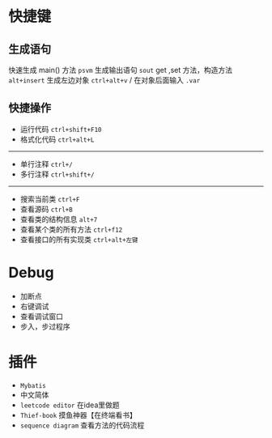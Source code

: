 # 快捷键
## 生成语句
快速生成 main() 方法   `psvm`
生成输出语句   `sout`
get ,set 方法，构造方法   `alt+insert`
生成左边对象   `ctrl+alt+v` / 在对象后面输入 `.var`

## 快捷操作
- 运行代码   `ctrl+shift+F10`
- 格式化代码   `ctrl+alt+L`
---
- 单行注释   `ctrl+/`
- 多行注释   `ctrl+shift+/`
---
- 搜索当前类 `ctrl+F`
- 查看源码   `ctrl+B`
- 查看类的结构信息   `alt+7`
- 查看某个类的所有方法 `ctrl+f12`
- 查看接口的所有实现类 `ctrl+alt+左键`

# Debug
- 加断点
- 右键调试
- 查看调试窗口
- 步入，步过程序

# 插件
- `Mybatis`
- 中文简体
- `leetcode editor` 在idea里做题
- `Thief-book` 摸鱼神器【在终端看书】
- `sequence diagram` 查看方法的代码流程















